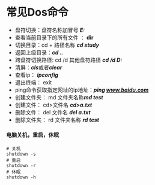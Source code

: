 # 常见Dos命令

- 盘符切换：盘符名称加冒号	***E:***
- 查看当前目录下的所有文件 ： **dir**
- 切换目录：cd + 路径名称     ***cd study***
- 返回上级目录：***cd ..***
- 跨盘符切换路径: cd /d 其他盘符路径     ***cd /d D:***
- 清屏：***cls***或者***clear***
- 查看ip： ***ipconfig***
- 退出终端： exit
- ping命令获取指定网址的ip地址：***ping www.baidu.com***
- 创建文件夹： md 文件夹名称***md test***
- 创建文件： cd>文件名    ***cd>a.txt***
- 删除文件： del 文件名    ***del a.txt***
- 删除文件夹： rd 文件夹名称   ***rd test***



#### 电脑关机，重启，休眠

```shell
# 关机
shutdown -s
# 重启
shutdown -r
# 休眠
shutdown -h
```

